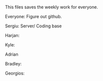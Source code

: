 This files saves the weekly work for everyone.

Everyone: Figure out github.

Sergiu: Server/ Coding base

Harjan:

Kyle:

Adrian

Bradley: 

Georgios: 
